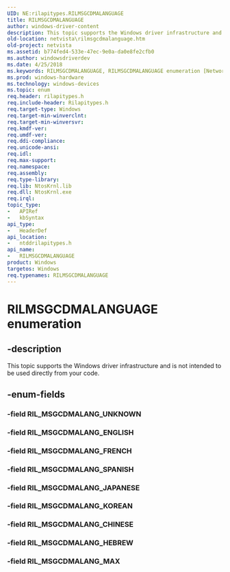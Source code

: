```yaml
---
UID: NE:rilapitypes.RILMSGCDMALANGUAGE
title: RILMSGCDMALANGUAGE
author: windows-driver-content
description: This topic supports the Windows driver infrastructure and is not intended to be used directly from your code.
old-location: netvista\rilmsgcdmalanguage.htm
old-project: netvista
ms.assetid: b774fed4-533e-47ec-9e0a-da0e8fe2cfb0
ms.author: windowsdriverdev
ms.date: 4/25/2018
ms.keywords: RILMSGCDMALANGUAGE, RILMSGCDMALANGUAGE enumeration [Network Drivers Starting with Windows Vista], RIL_MSGCDMALANG_CHINESE, RIL_MSGCDMALANG_ENGLISH, RIL_MSGCDMALANG_FRENCH, RIL_MSGCDMALANG_HEBREW, RIL_MSGCDMALANG_JAPANESE, RIL_MSGCDMALANG_KOREAN, RIL_MSGCDMALANG_MAX, RIL_MSGCDMALANG_SPANISH, netvista.rilmsgcdmalanguage, ntddrilapitypes/RILMSGCDMALANGUAGE, ntddrilapitypes/RIL_MSGCDMALANG_CHINESE, ntddrilapitypes/RIL_MSGCDMALANG_ENGLISH, ntddrilapitypes/RIL_MSGCDMALANG_FRENCH, ntddrilapitypes/RIL_MSGCDMALANG_HEBREW, ntddrilapitypes/RIL_MSGCDMALANG_JAPANESE, ntddrilapitypes/RIL_MSGCDMALANG_KOREAN, ntddrilapitypes/RIL_MSGCDMALANG_MAX, ntddrilapitypes/RIL_MSGCDMALANG_SPANISH
ms.prod: windows-hardware
ms.technology: windows-devices
ms.topic: enum
req.header: rilapitypes.h
req.include-header: Rilapitypes.h
req.target-type: Windows
req.target-min-winverclnt: 
req.target-min-winversvr: 
req.kmdf-ver: 
req.umdf-ver: 
req.ddi-compliance: 
req.unicode-ansi: 
req.idl: 
req.max-support: 
req.namespace: 
req.assembly: 
req.type-library: 
req.lib: NtosKrnl.lib
req.dll: NtosKrnl.exe
req.irql: 
topic_type:
-	APIRef
-	kbSyntax
api_type:
-	HeaderDef
api_location:
-	ntddrilapitypes.h
api_name:
-	RILMSGCDMALANGUAGE
product: Windows
targetos: Windows
req.typenames: RILMSGCDMALANGUAGE
---
```


# RILMSGCDMALANGUAGE enumeration


## -description


This topic supports the Windows driver infrastructure and is not intended to be used directly from your code.


## -enum-fields




### -field RIL_MSGCDMALANG_UNKNOWN


### -field RIL_MSGCDMALANG_ENGLISH


### -field RIL_MSGCDMALANG_FRENCH


### -field RIL_MSGCDMALANG_SPANISH


### -field RIL_MSGCDMALANG_JAPANESE


### -field RIL_MSGCDMALANG_KOREAN


### -field RIL_MSGCDMALANG_CHINESE


### -field RIL_MSGCDMALANG_HEBREW


### -field RIL_MSGCDMALANG_MAX

